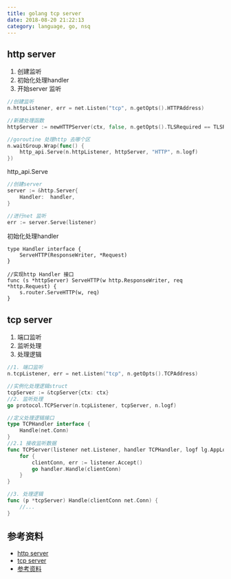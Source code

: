 ```yaml
---
title: golang tcp server
date: 2018-08-20 21:22:13
category: language, go, nsq
---
```


##  http server

1. 创建监听
2. 初始化处理handler
3. 开始server 监听

```go
//创建监听
n.httpListener, err = net.Listen("tcp", n.getOpts().HTTPAddress)

//新建处理函数
httpServer := newHTTPServer(ctx, false, n.getOpts().TLSRequired == TLSRequired)

//goroutine 处理http 去哪个区
n.waitGroup.Wrap(func() {
    http_api.Serve(n.httpListener, httpServer, "HTTP", n.logf)
})
```

http_api.Serve

```go
//创建server
server := &http.Server{
	Handler:  handler,
}

//进行net 监听
err := server.Serve(listener)
```

初始化处理handler

```
type Handler interface {
	ServeHTTP(ResponseWriter, *Request)
}

//实现http Handler 接口
func (s *httpServer) ServeHTTP(w http.ResponseWriter, req *http.Request) {
	s.router.ServeHTTP(w, req)
}
```


## tcp server

1. 端口监听
2. 监听处理
3. 处理逻辑

```go
//1. 端口监听
n.tcpListener, err = net.Listen("tcp", n.getOpts().TCPAddress)

//实例化处理逻辑struct
tcpServer := &tcpServer{ctx: ctx}
//2. 监听处理
go protocol.TCPServer(n.tcpListener, tcpServer, n.logf)

//定义处理逻辑接口
type TCPHandler interface {
	Handle(net.Conn)
}
//2.1 接收监听数据
func TCPServer(listener net.Listener, handler TCPHandler, logf lg.AppLogFunc) {
	for {
		clientConn, err := listener.Accept()
		go handler.Handle(clientConn)
	}
}

//3. 处理逻辑
func (p *tcpServer) Handle(clientConn net.Conn) {
	//...
}
```

## 参考资料

- [http server](#http-server)
- [tcp server](#tcp-server)
- [参考资料](#%E5%8F%82%E8%80%83%E8%B5%84%E6%96%99)
